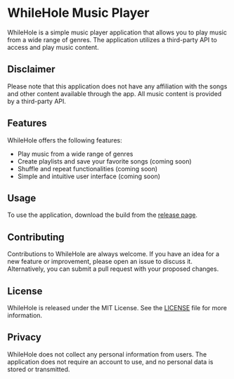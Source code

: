 # WhileHole Music Player

WhileHole is a simple music player application that allows you to play music from a wide range of genres. The application utilizes a third-party API to access and play music content.

## Disclaimer

Please note that this application does not have any affiliation with the songs and other content available through the app. All music content is provided by a third-party API.

## Features

WhileHole offers the following features:

- Play music from a wide range of genres
- Create playlists and save your favorite songs (coming soon)
- Shuffle and repeat functionalities (coming soon)
- Simple and intuitive user interface (coming soon)

## Usage

To use the application, download the build from the [release page](https://github.com/end3r-man/WhileHole/releases).

## Contributing

Contributions to WhileHole are always welcome. If you have an idea for a new feature or improvement, please open an issue to discuss it. Alternatively, you can submit a pull request with your proposed changes.

## License

WhileHole is released under the MIT License. See the [LICENSE](LICENSE) file for more information.

## Privacy

WhileHole does not collect any personal information from users. The application does not require an account to use, and no personal data is stored or transmitted.
